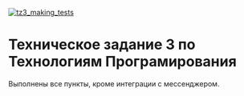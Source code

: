 [![tz3_making_tests](https://github.com/sergrndalex/tz3_alekseev/actions/workflows/python_run_tests.yml/badge.svg)](https://github.com/sergrndalex/tz3_alekseev/actions/workflows/python_run_tests.yml)
# Техническое задание 3 по Технологиям Програмирования
Выполнены все пункты, кроме интеграции с мессенджером.

